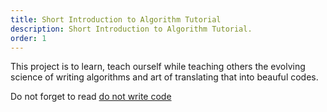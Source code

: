 ```yaml
---
title: Short Introduction to Algorithm Tutorial
description: Short Introduction to Algorithm Tutorial.
order: 1
---
```


This project is to learn, teach ourself while teaching others the evolving science of writing algorithms and art of translating that into beauful codes.

Do not forget to read [do not write code](../do-not-code-v2/)

